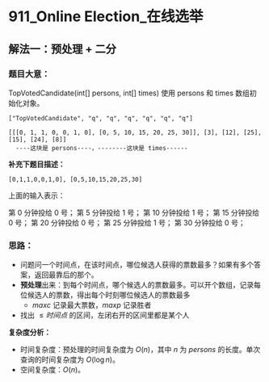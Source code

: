 # 911_Online Election_在线选举

## 解法一：预处理 + 二分

### 题目大意：

TopVotedCandidate(int[] persons, int[] times) 使用 persons 和 times 数组初始化对象。

```
["TopVotedCandidate", "q", "q", "q", "q", "q", "q"]

[[[0, 1, 1, 0, 0, 1, 0], [0, 5, 10, 15, 20, 25, 30]], [3], [12], [25], [15], [24], [8]]
  ----这块是 persons----，--------这块是 times------
```

**补充下题目描述：**

```[0,1,1,0,0,1,0], [0,5,10,15,20,25,30]```

上面的输入表示：

第 0 分钟投给 0 号； 第 5 分钟投给 1 号； 第 10 分钟投给 1 号； 第 15 分钟投给 0 号； 第 20 分钟投给 0 号； 第 25 分钟投给 1 号； 第 30 分钟投给 0 号；

### 思路：

- 问题问一个时间点，在该时间点，哪位候选人获得的票数最多？如果有多个答案，返回最靠后的那个。
- **预处理**出来：到每个时间点，哪个候选人的票数最多。可以开个数组，记录每位候选人的票数，得出每个时刻哪位候选人的票数最多
  - $maxc$ 记录最大票数，$maxp$ 记录胜者
- 找出 $\le 时间点$ 的区间，左闭右开的区间里都是某个人

**复杂度分析：**
- 时间复杂度：预处理的时间复杂度为 $O(n)$，其中 $n$ 为 $persons$ 的长度。单次查询的时间复杂度为 $O(\log n)$。
- 空间复杂度：$O(n)$。
